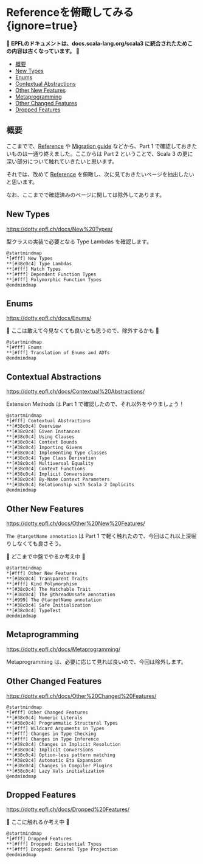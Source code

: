 # Referenceを俯瞰してみる {ignore=true}

**:construction: EPFLのドキュメントは、docs.scala-lang.org/scala3 に統合されたためこの内容は古くなっています。 :construction:**

<!-- @import "[TOC]" {cmd="toc" depthFrom=1 depthTo=6 orderedList=false} -->

<!-- code_chunk_output -->

- [概要](#概要)
- [New Types](#new-types)
- [Enums](#enums)
- [Contextual Abstractions](#contextual-abstractions)
- [Other New Features](#other-new-features)
- [Metaprogramming](#metaprogramming)
- [Other Changed Features](#other-changed-features)
- [Dropped Features](#dropped-features)

<!-- /code_chunk_output -->

## 概要

ここまでで、[Reference](https://dotty.epfl.ch/docs/reference/overview.html) や [Migration guide](https://scalacenter.github.io/scala-3-migration-guide) などから、Part 1 で確認しておきたいものは一通り終えました。ここからは Part 2 ということで、Scala 3 の更に深い部分について触れていきたいと思います。

それでは、改めて [Reference](https://dotty.epfl.ch/docs/reference/overview.html) を俯瞰し、次に見ておきたいページを抽出したいと思います。

なお、ここまでで確認済みのページに関しては除外してあります。

## New Types

https://dotty.epfl.ch/docs/New%20Types/

型クラスの実装で必要となる Type Lambdas を確認します。

```plantuml
@startmindmap
*[#fff] New Types
**[#38c0c4] Type Lambdas
**[#fff] Match Types
**[#fff] Dependent Function Types
**[#fff] Polymorphic Function Types
@endmindmap
```

## Enums

https://dotty.epfl.ch/docs/Enums/

:construction: ここは敢えて今見なくても良いとも思うので、除外するかも :construction:

```plantuml
@startmindmap
*[#fff] Enums
**[#fff] Translation of Enums and ADTs
@endmindmap
```

## Contextual Abstractions

https://dotty.epfl.ch/docs/Contextual%20Abstractions/

Extension Methods は Part 1 で確認したので、それ以外をやりましょう！

```plantuml
@startmindmap
*[#fff] Contextual Abstractions
**[#38c0c4] Overview
**[#38c0c4] Given Instances
**[#38c0c4] Using Clauses
**[#38c0c4] Context Bounds
**[#38c0c4] Importing Givens
**[#38c0c4] Implementing Type classes
**[#38c0c4] Type Class Derivation
**[#38c0c4] Multiversal Equality
**[#38c0c4] Context Functions
**[#38c0c4] Implicit Conversions
**[#38c0c4] By-Name Context Parameters
**[#38c0c4] Relationship with Scala 2 Implicits
@endmindmap
```

## Other New Features

https://dotty.epfl.ch/docs/Other%20New%20Features/

`The @targetName annotation` は Part 1 で軽く触れたので、今回はこれ以上深堀りしなくても良さそう。

:construction: どこまで中盤でやるか考え中 :construction:

```plantuml
@startmindmap
*[#fff] Other New Features
**[#38c0c4] Transparent Traits
**[#fff] Kind Polymorphism
**[#38c0c4] The Matchable Trait
**[#38c0c4] The @threadUnsafe annotation
**[#999] The @targetName annotation
**[#38c0c4] Safe Initialization
**[#38c0c4] TypeTest
@endmindmap
```

## Metaprogramming

https://dotty.epfl.ch/docs/Metaprogramming/

Metaprogramming は、必要に応じて見れば良いので、今回は除外します。

## Other Changed Features

https://dotty.epfl.ch/docs/Other%20Changed%20Features/

```plantuml
@startmindmap
*[#fff] Other Changed Features
**[#38c0c4] Numeric Literals
**[#38c0c4] Programmatic Structural Types
**[#fff] Wildcard Arguments in Types
**[#fff] Changes in Type Checking
**[#fff] Changes in Type Inference
**[#38c0c4] Changes in Implicit Resolution
**[#38c0c4] Implicit Conversions
**[#38c0c4] Option-less pattern matching
**[#38c0c4] Automatic Eta Expansion
**[#38c0c4] Changes in Compiler Plugins
**[#38c0c4] Lazy Vals initialization
@endmindmap
```

## Dropped Features

https://dotty.epfl.ch/docs/Dropped%20Features/

:construction: ここに触れるか考え中 :construction:

```plantuml
@startmindmap
*[#fff] Dropped Features
**[#fff] Dropped: Existential Types
**[#fff] Dropped: General Type Projection
@endmindmap
```
